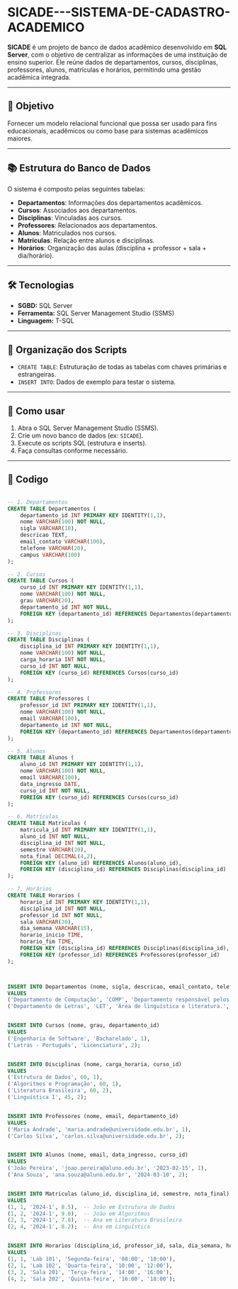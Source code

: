 # SICADE---SISTEMA-DE-CADASTRO-ACADEMICO
**SICADE** é um projeto de banco de dados acadêmico desenvolvido em **SQL Server**, com o objetivo de centralizar as informações de uma instituição de ensino superior. Ele reúne dados de departamentos, cursos, disciplinas, professores, alunos, matrículas e horários, permitindo uma gestão acadêmica integrada.

---

## 🎯 Objetivo

Fornecer um modelo relacional funcional que possa ser usado para fins educacionais, acadêmicos ou como base para sistemas acadêmicos maiores.

---

## 📚 Estrutura do Banco de Dados

O sistema é composto pelas seguintes tabelas:

- **Departamentos**: Informações dos departamentos acadêmicos.
- **Cursos**: Associados aos departamentos.
- **Disciplinas**: Vinculadas aos cursos.
- **Professores**: Relacionados aos departamentos.
- **Alunos**: Matriculados nos cursos.
- **Matrículas**: Relação entre alunos e disciplinas.
- **Horários**: Organização das aulas (disciplina + professor + sala + dia/horário).

---

## 🛠️ Tecnologias

- **SGBD:** SQL Server  
- **Ferramenta:** SQL Server Management Studio (SSMS)  
- **Linguagem:** T-SQL

---

## 📁 Organização dos Scripts

- `CREATE TABLE`: Estruturação de todas as tabelas com chaves primárias e estrangeiras.
- `INSERT INTO`: Dados de exemplo para testar o sistema.

---

## 🚀 Como usar

1. Abra o SQL Server Management Studio (SSMS).
2. Crie um novo banco de dados (ex: `SICADE`).
3. Execute os scripts SQL (estrutura e inserts).
4. Faça consultas conforme necessário.

---

## 📌 Codigo

```sql

-- 1. Departamentos
CREATE TABLE Departamentos (
    departamento_id INT PRIMARY KEY IDENTITY(1,1),
    nome VARCHAR(100) NOT NULL,
    sigla VARCHAR(10),
    descricao TEXT,
    email_contato VARCHAR(100),
    telefone VARCHAR(20),
    campus VARCHAR(100)
);

-- 2. Cursos
CREATE TABLE Cursos (
    curso_id INT PRIMARY KEY IDENTITY(1,1),
    nome VARCHAR(100) NOT NULL,
    grau VARCHAR(20),
    departamento_id INT NOT NULL,
    FOREIGN KEY (departamento_id) REFERENCES Departamentos(departamento_id)
);

-- 3. Disciplinas
CREATE TABLE Disciplinas (
    disciplina_id INT PRIMARY KEY IDENTITY(1,1),
    nome VARCHAR(100) NOT NULL,
    carga_horaria INT NOT NULL,
    curso_id INT NOT NULL,
    FOREIGN KEY (curso_id) REFERENCES Cursos(curso_id)
);

-- 4. Professores
CREATE TABLE Professores (
    professor_id INT PRIMARY KEY IDENTITY(1,1),
    nome VARCHAR(100) NOT NULL,
    email VARCHAR(100),
    departamento_id INT NOT NULL,
    FOREIGN KEY (departamento_id) REFERENCES Departamentos(departamento_id)
);

-- 5. Alunos
CREATE TABLE Alunos (
    aluno_id INT PRIMARY KEY IDENTITY(1,1),
    nome VARCHAR(100) NOT NULL,
    email VARCHAR(100),
    data_ingresso DATE,
    curso_id INT NOT NULL,
    FOREIGN KEY (curso_id) REFERENCES Cursos(curso_id)
);

-- 6. Matrículas
CREATE TABLE Matriculas (
    matricula_id INT PRIMARY KEY IDENTITY(1,1),
    aluno_id INT NOT NULL,
    disciplina_id INT NOT NULL,
    semestre VARCHAR(10),
    nota_final DECIMAL(4,2),
    FOREIGN KEY (aluno_id) REFERENCES Alunos(aluno_id),
    FOREIGN KEY (disciplina_id) REFERENCES Disciplinas(disciplina_id)
);

-- 7. Horários
CREATE TABLE Horarios (
    horario_id INT PRIMARY KEY IDENTITY(1,1),
    disciplina_id INT NOT NULL,
    professor_id INT NOT NULL,
    sala VARCHAR(20),
    dia_semana VARCHAR(15),
    horario_inicio TIME,
    horario_fim TIME,
    FOREIGN KEY (disciplina_id) REFERENCES Disciplinas(disciplina_id),
    FOREIGN KEY (professor_id) REFERENCES Professores(professor_id)
);



INSERT INTO Departamentos (nome, sigla, descricao, email_contato, telefone, campus)
VALUES 
('Departamento de Computação', 'COMP', 'Departamento responsável pelos cursos de tecnologia.', 'comp@universidade.edu.br', '(11) 1234-5678', 'Campus Centro'),
('Departamento de Letras', 'LET', 'Área de linguística e literatura.', 'letras@universidade.edu.br', '(11) 8765-4321', 'Campus Sul');


INSERT INTO Cursos (nome, grau, departamento_id)
VALUES
('Engenharia de Software', 'Bacharelado', 1),
('Letras - Português', 'Licenciatura', 2);


INSERT INTO Disciplinas (nome, carga_horaria, curso_id)
VALUES
('Estrutura de Dados', 60, 1),
('Algoritmos e Programação', 60, 1),
('Literatura Brasileira', 60, 2),
('Linguística I', 45, 2);


INSERT INTO Professores (nome, email, departamento_id)
VALUES
('Maria Andrade', 'maria.andrade@universidade.edu.br', 1),
('Carlos Silva', 'carlos.silva@universidade.edu.br', 2);


INSERT INTO Alunos (nome, email, data_ingresso, curso_id)
VALUES
('João Pereira', 'joao.pereira@aluno.edu.br', '2023-02-15', 1),
('Ana Souza', 'ana.souza@aluno.edu.br', '2024-03-10', 2);


INSERT INTO Matriculas (aluno_id, disciplina_id, semestre, nota_final)
VALUES
(1, 1, '2024-1', 8.5),  -- João em Estrutura de Dados
(1, 2, '2024-1', 9.0),  -- João em Algoritmos
(2, 3, '2024-1', 7.8),  -- Ana em Literatura Brasileira
(2, 4, '2024-1', 8.2);  -- Ana em Linguística


INSERT INTO Horarios (disciplina_id, professor_id, sala, dia_semana, horario_inicio, horario_fim)
VALUES
(1, 1, 'Lab 101', 'Segunda-feira', '08:00', '10:00'),
(2, 1, 'Lab 102', 'Quarta-feira', '10:00', '12:00'),
(3, 2, 'Sala 201', 'Terça-feira', '14:00', '16:00'),
(4, 2, 'Sala 202', 'Quinta-feira', '16:00', '18:00');

